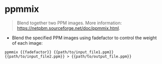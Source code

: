 # ppmmix

> Blend together two PPM images.
> More information: <https://netpbm.sourceforge.net/doc/ppmmix.html>.

- Blend the specified PPM images using fadefactor to control the weight of each image:

`ppmmix {{fadefactor}} {{path/to/input_file1.ppm}} {{path/to/input_file2.ppm}} > {{path/to/output_file.ppm}}`


